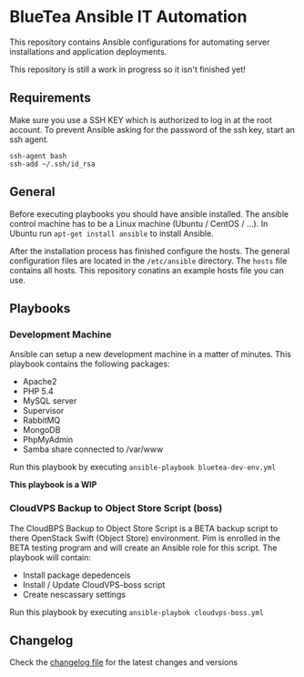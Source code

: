 BlueTea Ansible IT Automation
============================

This repository contains Ansible configurations for automating server installations and application deployments.

This repository is still a work in progress so it isn't finished yet!

## Requirements

Make sure you use a SSH KEY which is authorized to log in at the root account.
To prevent Ansible asking for the password of the ssh key, start an ssh agent.

```
ssh-agent bash
ssh-add ~/.ssh/id_rsa
```

## General

Before executing playbooks you should have ansible installed. The ansible control machine has to be a Linux machine (Ubuntu / CentOS / ...). In Ubuntu run `apt-get install ansible` to install Ansible.

After the installation process has finished configure the hosts. The general configuration files are located in the `/etc/ansible` directory. The `hosts` file contains all hosts. This repository conatins an example hosts file you can use.

## Playbooks

### Development Machine

Ansible can setup a new development machine in a matter of minutes. This playbook contains the following packages:
* Apache2
* PHP 5.4
* MySQL server
* Supervisor
* RabbitMQ
* MongoDB
* PhpMyAdmin
* Samba share connected to /var/www

Run this playbook by executing `ansible-playbook bluetea-dev-env.yml`

**This playbook is a WIP**

### CloudVPS Backup to Object Store Script (boss)

The CloudBPS Backup to Object Store Script is a BETA backup script to there OpenStack Swift (Object Store) environment. Pim is enrolled in the BETA testing program and will create an Ansible role for this script.
The playbook will contain:
* Install package depedenceis
* Install / Update CloudVPS-boss script
* Create nescassary settings

Run this playbook by executing `ansible-playbok cloudvps-boss.yml`

## Changelog

Check the [changelog file](CHANGELOG.md) for the latest changes and versions
